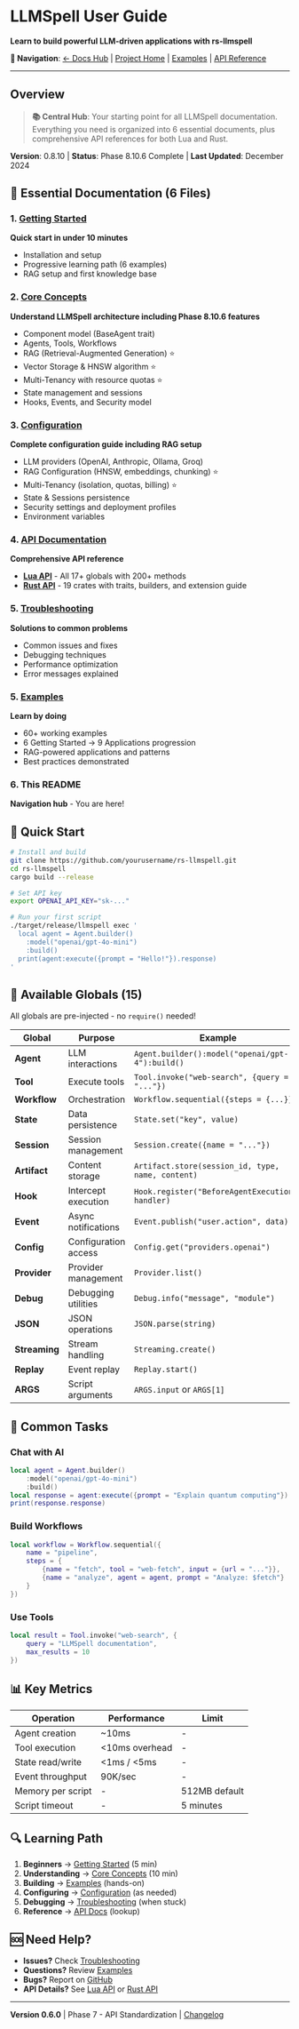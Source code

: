 # LLMSpell User Guide

**Learn to build powerful LLM-driven applications with rs-llmspell**

**🔗 Navigation**: [← Docs Hub](../) | [Project Home](../../) | [Examples](../../examples/) | [API Reference](api/)

---

## Overview

> **📚 Central Hub**: Your starting point for all LLMSpell documentation. Everything you need is organized into 6 essential documents, plus comprehensive API references for both Lua and Rust.

**Version**: 0.8.10 | **Status**: Phase 8.10.6 Complete | **Last Updated**: December 2024

## 📖 Essential Documentation (6 Files)

### 1. [Getting Started](getting-started.md)
**Quick start in under 10 minutes**
- Installation and setup
- Progressive learning path (6 examples)
- RAG setup and first knowledge base

### 2. [Core Concepts](concepts.md)
**Understand LLMSpell architecture including Phase 8.10.6 features**
- Component model (BaseAgent trait)
- Agents, Tools, Workflows
- RAG (Retrieval-Augmented Generation) ⭐
- Vector Storage & HNSW algorithm ⭐
- Multi-Tenancy with resource quotas ⭐
- State management and sessions
- Hooks, Events, and Security model

### 3. [Configuration](configuration.md)
**Complete configuration guide including RAG setup**
- LLM providers (OpenAI, Anthropic, Ollama, Groq)
- RAG Configuration (HNSW, embeddings, chunking) ⭐
- Multi-Tenancy (isolation, quotas, billing) ⭐
- State & Sessions persistence
- Security settings and deployment profiles
- Environment variables

### 4. [API Documentation](api/README.md)
**Comprehensive API reference**
- **[Lua API](api/lua/README.md)** - All 17+ globals with 200+ methods
- **[Rust API](api/rust/README.md)** - 19 crates with traits, builders, and extension guide

### 5. [Troubleshooting](troubleshooting.md)
**Solutions to common problems**
- Common issues and fixes
- Debugging techniques
- Performance optimization
- Error messages explained

### 5. [Examples](../../examples/EXAMPLE-INDEX.md)
**Learn by doing**
- 60+ working examples
- 6 Getting Started → 9 Applications progression
- RAG-powered applications and patterns
- Best practices demonstrated

### 6. This README
**Navigation hub** - You are here!

## 🚀 Quick Start

```bash
# Install and build
git clone https://github.com/yourusername/rs-llmspell.git
cd rs-llmspell
cargo build --release

# Set API key
export OPENAI_API_KEY="sk-..."

# Run your first script
./target/release/llmspell exec '
  local agent = Agent.builder()
    :model("openai/gpt-4o-mini")
    :build()
  print(agent:execute({prompt = "Hello!"}).response)
'
```

## 🧩 Available Globals (15)

All globals are pre-injected - no `require()` needed!

| Global | Purpose | Example |
|--------|---------|---------|
| **Agent** | LLM interactions | `Agent.builder():model("openai/gpt-4"):build()` |
| **Tool** | Execute tools | `Tool.invoke("web-search", {query = "..."})` |
| **Workflow** | Orchestration | `Workflow.sequential({steps = {...}})` |
| **State** | Data persistence | `State.set("key", value)` |
| **Session** | Session management | `Session.create({name = "..."})` |
| **Artifact** | Content storage | `Artifact.store(session_id, type, name, content)` |
| **Hook** | Intercept execution | `Hook.register("BeforeAgentExecution", handler)` |
| **Event** | Async notifications | `Event.publish("user.action", data)` |
| **Config** | Configuration access | `Config.get("providers.openai")` |
| **Provider** | Provider management | `Provider.list()` |
| **Debug** | Debugging utilities | `Debug.info("message", "module")` |
| **JSON** | JSON operations | `JSON.parse(string)` |
| **Streaming** | Stream handling | `Streaming.create()` |
| **Replay** | Event replay | `Replay.start()` |
| **ARGS** | Script arguments | `ARGS.input` or `ARGS[1]` |

## 🎯 Common Tasks

### Chat with AI
```lua
local agent = Agent.builder()
    :model("openai/gpt-4o-mini")
    :build()
local response = agent:execute({prompt = "Explain quantum computing"})
print(response.response)
```

### Build Workflows
```lua
local workflow = Workflow.sequential({
    name = "pipeline",
    steps = {
        {name = "fetch", tool = "web-fetch", input = {url = "..."}},
        {name = "analyze", agent = agent, prompt = "Analyze: $fetch"}
    }
})
```

### Use Tools
```lua
local result = Tool.invoke("web-search", {
    query = "LLMSpell documentation",
    max_results = 10
})
```

## 📊 Key Metrics

| Operation | Performance | Limit |
|-----------|------------|-------|
| Agent creation | ~10ms | - |
| Tool execution | <10ms overhead | - |
| State read/write | <1ms / <5ms | - |
| Event throughput | 90K/sec | - |
| Memory per script | - | 512MB default |
| Script timeout | - | 5 minutes |

## 🔍 Learning Path

1. **Beginners** → [Getting Started](getting-started.md) (5 min)
2. **Understanding** → [Core Concepts](concepts.md) (10 min)
3. **Building** → [Examples](../../examples/EXAMPLE-INDEX.md) (hands-on)
4. **Configuring** → [Configuration](configuration.md) (as needed)
5. **Debugging** → [Troubleshooting](troubleshooting.md) (when stuck)
6. **Reference** → [API Docs](api/README.md) (lookup)

## 🆘 Need Help?

- **Issues?** Check [Troubleshooting](troubleshooting.md)
- **Questions?** Review [Examples](../../examples/EXAMPLE-INDEX.md)
- **Bugs?** Report on [GitHub](https://github.com/yourusername/rs-llmspell/issues)
- **API Details?** See [Lua API](api/lua/README.md) or [Rust API](api/rust/README.md)

---

**Version 0.6.0** | Phase 7 - API Standardization | [Changelog](../../CHANGELOG.md)